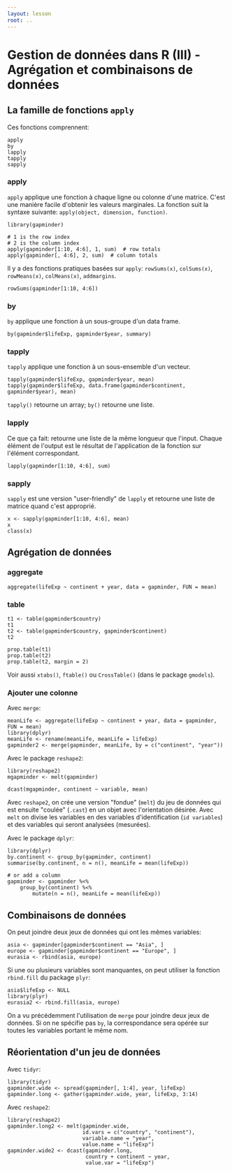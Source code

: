 ```yaml
---
layout: lesson
root: ..
---
```




# Gestion de données dans R (III) - Agrégation et combinaisons de données

## La famille de fonctions `apply`

Ces fonctions comprennent:


<pre class='in'><code>apply
by
lapply
tapply
sapply</code></pre>

### apply

`apply` applique une fonction à chaque ligne ou colonne d'une matrice.
C'est une manière facile d'obtenir les valeurs marginales.
La fonction suit la syntaxe suivante: `apply(object, dimension, function)`.



<pre class='in'><code>library(gapminder)</code></pre>


<pre class='in'><code># 1 is the row index
# 2 is the column index
apply(gapminder[1:10, 4:6], 1, sum)  # row totals
apply(gapminder[, 4:6], 2, sum)  # column totals</code></pre>

Il y a des fonctions pratiques basées sur `apply`: `rowSums(x)`, `colSums(x)`,
`rowMeans(x)`, `colMeans(x)`, `addmargins`. 


<pre class='in'><code>rowSums(gapminder[1:10, 4:6])</code></pre>

### by

`by` applique une fonction à un sous-groupe d'un  data frame.


<pre class='in'><code>by(gapminder$lifeExp, gapminder$year, summary)</code></pre>

### tapply

`tapply` applique une fonction à un sous-ensemble d'un vecteur.


<pre class='in'><code>tapply(gapminder$lifeExp, gapminder$year, mean)
tapply(gapminder$lifeExp, data.frame(gapminder$continent, gapminder$year), mean)</code></pre>

`tapply()` retourne un array; `by()` retourne une liste. 

### lapply

Ce que ça fait: retourne une liste de la même longueur que l'input.
Chaque élément de l'output est le résultat de l'application de la fonction sur
l'élément correspondant.


<pre class='in'><code>lapply(gapminder[1:10, 4:6], sum)</code></pre>

### sapply

`sapply` est une version "user-friendly" de `lapply` et retourne une liste de
matrice quand c'est approprié.


<pre class='in'><code>x <- sapply(gapminder[1:10, 4:6], mean)
x
class(x)</code></pre>

## Agrégation de données

### aggregate


<pre class='in'><code>aggregate(lifeExp ~ continent + year, data = gapminder, FUN = mean)</code></pre>

### table


<pre class='in'><code>t1 <- table(gapminder$country)
t1
t2 <- table(gapminder$country, gapminder$continent)
t2

prop.table(t1)
prop.table(t2)
prop.table(t2, margin = 2)</code></pre>

Voir aussi `xtabs()`, `ftable()` ou `CrossTable()` (dans le package `gmodels`).

### Ajouter une colonne

Avec `merge`:


<pre class='in'><code>meanLife <- aggregate(lifeExp ~ continent + year, data = gapminder, FUN = mean)
library(dplyr)
meanLife <- rename(meanLife, meanLife = lifeExp)
gapminder2 <- merge(gapminder, meanLife, by = c("continent", "year"))</code></pre>

Avec le package `reshape2`:


<pre class='in'><code>library(reshape2)
mgapminder <- melt(gapminder)</code></pre>


<pre class='in'><code>dcast(mgapminder, continent ~ variable, mean)</code></pre>

Avec `reshape2`, on crée une version "fondue" (`melt`) du jeu de données qui est
ensuite "coulée" (`.cast`) en un objet avec l'orientation désirée.
Avec `melt` on divise les variables en des variables d'identification (`id
variables`) et des variables qui seront analysées (mesurées).

Avec le package `dplyr`:


<pre class='in'><code>library(dplyr)
by.continent <- group_by(gapminder, continent)
summarise(by.continent, n = n(), meanLife = mean(lifeExp))

# or add a column
gapminder <- gapminder %<%
    group_by(continent) %<%
        mutate(n = n(), meanLife = mean(lifeExp))</code></pre>

## Combinaisons de données

On peut joindre deux jeux de données qui ont les mêmes variables:


<pre class='in'><code>asia <- gapminder[gapminder$continent == "Asia", ]
europe <- gapminder[gapminder$continent == "Europe", ]
eurasia <- rbind(asia, europe)</code></pre>

Si une ou plusieurs variables sont manquantes, on peut utiliser la fonction
`rbind.fill` du package `plyr`:


<pre class='in'><code>asia$lifeExp <- NULL
library(plyr)
eurasia2 <- rbind.fill(asia, europe)</code></pre>

On a vu précédemment l'utilisation de `merge` pour joindre deux jeux de données.
Si on ne spécifie pas `by`, la correspondance sera opérée sur toutes les
variables portant le même nom.

## Réorientation d'un jeu de données

Avec `tidyr`:


<pre class='in'><code>library(tidyr)
gapminder.wide <- spread(gapminder[, 1:4], year, lifeExp)
gapminder.long <- gather(gapminder.wide, year, lifeExp, 3:14)</code></pre>

Avec `reshape2`:


<pre class='in'><code>library(reshape2)
gapminder.long2 <- melt(gapminder.wide,
                        id.vars = c("country", "continent"),
                        variable.name = "year",
                        value.name = "lifeExp")
gapminder.wide2 <- dcast(gapminder.long,
                         country + continent ~ year,
                         value.var = "lifeExp")</code></pre>
